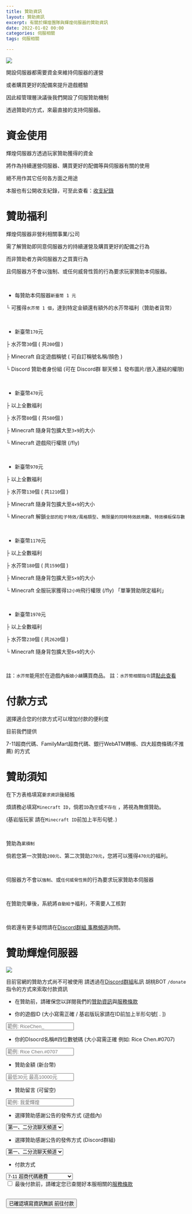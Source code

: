 ```yaml
---
title: 贊助資訊
layout: 贊助資訊
excerpt: 有關於輝煌團隊與輝煌伺服器的贊助資訊
date: 2022-01-02 00:00
categories: 伺服相關 
tags: 伺服相關

---
```


![](https://media.discordapp.net/attachments/596718421966716928/971190210928992267/AddText_05-04-06.36.35.png)


開設伺服器都需要資金來維持伺服器的運營

或者購買更好的配備來提升遊戲體驗

因此經管理層決議後我們開設了伺服贊助機制

透過贊助的方式，來最直接的支持伺服器。



# 資金使用

輝煌伺服器方透過玩家贊助獲得的資金

將作為持續運營伺服器、購買更好的配備等與伺服器有關的使用

絕不用作其它任何各方面之用途

本服也有公開收支紀錄，可至此查看：<a href="https://www.brilliantw.net/收支紀錄">收支紀錄</a>



# 贊助福利

輝煌伺服器非營利相關事業/公司

需了解贊助即同意伺服器方的持續運營及購買更好的配備之行為

而非贊助者方與伺服器方之買賣行為

且伺服器方不會以強制、或任何威脅性質的行為要求玩家贊助本伺服器。

<br />

- 每贊助本伺服器` 新臺幣 1 元 `

└ 可獲得` 水芥幣 1 個 `，達到特定金額還有額外的水芥幣福利（贊助者貨幣）

<br />

- 新臺幣` 170 `元

├ 水芥幣` 30 `個 ( 共` 200 `個 ) 

├ Minecraft 自定遊戲稱號 ( 可自訂稱號名稱/顏色 ) 

└ Discord 贊助者身份組 (可在 Discord群 聊天頻１ 發布圖片/嵌入連結的權限) 

<br />

- 新臺幣` 470 `元

├ 以上全數福利 

├ 水芥幣` 80 `個 ( 共` 580 `個 ) 

├ Minecraft 隨身背包擴大至` 3×9 `的大小 

└ Minecraft 遊戲飛行權限 (/fly) 

<br />

- 新臺幣` 970 `元

├ 以上全數福利

├ 水芥幣` 130 `個 ( 共` 1210 `個 ) 

├ Minecraft 隨身背包擴大至` 4×9 `的大小 

└ Minecraft 解鎖` 全部的粒子特效/風格類型 `、` 無限量的同時特效啟用數 `、` 特效模板保存數 `

<br />

- 新臺幣` 1170 `元

├ 以上全數福利 

├ 水芥幣` 180 `個 ( 共` 1590 `個 ) 

├ Minecraft 隨身背包擴大至` 5×9 `的大小 

└ Minecraft 全服玩家獲得` 12小時 `飛行權限 (/fly) 「單筆贊助限定福利」

<br />

- 新臺幣` 1970 `元

├ 以上全數福利 

├ 水芥幣` 230 `個 ( 共` 2620 `個 ) 

└ Minecraft 隨身背包擴大至` 6×9 `的大小 

<br />

註：` 水芥幣 `能用於在遊戲內` 飯娘小舖 `購買商品。
註：` 水芥幣相關指令 `請<a href="https://www.brilliantw.net/指令教學/#23-稀有貨幣">點此查看</a>


# 付款方式

選擇適合您的付款方式可以增加付款的便利度

目前我們提供

7-11超商代碼、FamilyMart超商代碼、銀行WebATM轉帳、四大超商條碼(不推薦) 的方式

# 贊助須知

在下方表格填寫` 要求資訊 `後結帳

煩請務必填寫` Minecraft ID `，倘若` ID `為` 空 `或` 不存在 ` ，將視為無償贊助。

(基岩版玩家 請在` Minecraft ID `前加上半形句號` . `)

<br />

贊助為` 累積制 `

倘若您第一次贊助` 200元 `、第二次贊助` 270元 `，您將可以獲得` 470元 `的福利。

<br />

伺服器方不會以` 強制 `、或` 任何威脅性質 `的行為要求玩家贊助本伺服器

<br />

在贊助完畢後，系統將` 自動給予 `福利，不需要人工核對

<br />

倘若還有更多疑問請在<a href="https://discord.com/invite/5MHGpAFGEN">Discord群組 事務頻道</a>詢問。

# 贊助輝煌伺服器

<form>

![](https://cdn.discordapp.com/attachments/596718421966716928/995552584297353306/AddText_07-10-12.50.04.jpg)

目前官網的贊助方式尚不可被使用
請透過在<a href="https://discord.com/invite/5MHGpAFGEN">Discord群組</a>私訊 胡桃BOT ` /donate `指令的方式來索取付款資訊

- 在贊助前，請確保您以詳閱我們的<a href="https://www.brilliantw.net/贊助資訊">贊助資訊</a>與<a href="https://www.brilliantw.net/服務條款">服務條款</a>

- 你的遊戲ID (大小寫需正確 / 基岩版玩家請在ID前加上半形句號[ . ])
<input id="name" type="text" placeholder="範例: RiceChen_" required>


- 你的DIsocrd名稱#四位數號碼 (大小寫需正確 例如: Rice Chen.#0707)
<input id="name" type="text" placeholder="範例: Rice Chen.#0707" required>


- 贊助金額 (新台幣)
<input id="donate-amount" type="text" placeholder="最低30元 最高10000元" min="30" max="10000" required>


- 贊助留言 (可留空)
<input id="comment" type="text" placeholder="範例: 我愛輝煌">


- 選擇贊助感謝公告的發佈方式 (遊戲內)
<select class="form-control" aria-label="publish-way">
  <option value="0" selected>第一、二分流聊天頻道</option>
  <option value="1">第一分流聊天頻道</option>
  <option value="2">第二分流聊天頻道</option>
  <option value="3">不發佈</option>
</select>

- 選擇贊助感謝公告的發佈方式 (Discord群組)
<select class="form-control" aria-label="publish-way">
  <option value="0" selected>第一、二分流聊天頻道</option>
  <option value="1">不發佈</option>
</select>


- 付款方式 
<select class="form-control" aria-label="publish-way">
  <option value="0" selected>7-11 超商代碼繳費</option>
  <option value="1">全家 超商代碼繳費</option>
  <option value="2">銀行 WebATM 轉帳</option>
  <option value="3">四大超商條碼繳費 (不推薦)</option>
</select>
  
<br />

<div class="form-check">
    <input type="checkbox" id="check-tos">
    <label for="check-tos" class="form-check-label">最後付款前，請確定您已查閱好本服相關的<a href="https://www.brilliantw.net/服務條款">服務條款</a></label>
</div>
  
<br />

<button class="btn btn-primary" type="submit">已確認填寫資訊無誤 前往付款</button>
</form>
